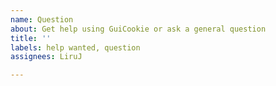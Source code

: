 ```yaml
---
name: Question
about: Get help using GuiCookie or ask a general question
title: ''
labels: help wanted, question
assignees: LiruJ

---
```



